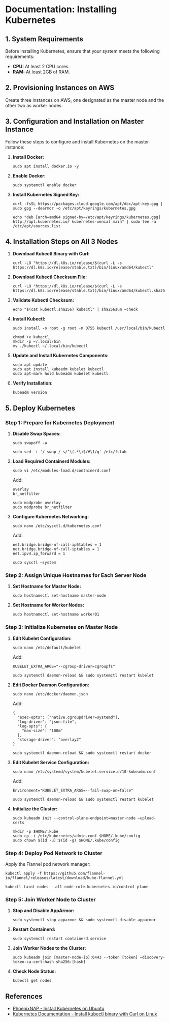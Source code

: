 # Documentation: Installing Kubernetes

## 1. System Requirements

Before installing Kubernetes, ensure that your system meets the following requirements:

- **CPU:** At least 2 CPU cores.
- **RAM:** At least 2GB of RAM.

## 2. Provisioning Instances on AWS

Create three instances on AWS, one designated as the master node and the other two as worker nodes.

## 3. Configuration and Installation on Master Instance

Follow these steps to configure and install Kubernetes on the master instance:

1. **Install Docker:**
   ```
   sudo apt install docker.io -y
   ```

2. **Enable Docker:**
   ```
   sudo systemctl enable docker
   ```

3. **Install Kubernetes Signed Key:**
   ```
   curl -fsSL https://packages.cloud.google.com/apt/doc/apt-key.gpg | sudo gpg --dearmor -o /etc/apt/keyrings/kubernetes.gpg
   ```
   ```
   echo "deb [arch=amd64 signed-by=/etc/apt/keyrings/kubernetes.gpg] http://apt.kubernetes.io/ kubernetes-xenial main" | sudo tee -a /etc/apt/sources.list
   ```

## 4. Installation Steps on All 3 Nodes

1. **Download Kubectl Binary with Curl:**
   ```
   curl -LO "https://dl.k8s.io/release/$(curl -L -s https://dl.k8s.io/release/stable.txt)/bin/linux/amd64/kubectl"
   ```

2. **Download Kubectl Checksum File:**
   ```
   curl -LO "https://dl.k8s.io/release/$(curl -L -s https://dl.k8s.io/release/stable.txt)/bin/linux/amd64/kubectl.sha256"
   ```

3. **Validate Kubectl Checksum:**
   ```
   echo "$(cat kubectl.sha256) kubectl" | sha256sum –check
   ```

4. **Install Kubectl:**
   ```
   sudo install -o root -g root -m 0755 kubectl /usr/local/bin/kubectl
   ```
   ```
   chmod +x kubectl
   mkdir -p ~/.local/bin
   mv ./kubectl ~/.local/bin/kubectl
   ```

5. **Update and Install Kubernetes Components:**
   ```
   sudo apt update
   sudo apt install kubeadm kubelet kubectl
   sudo apt-mark hold kubeadm kubelet kubectl
   ```

6. **Verify Installation:**
   ```
   kubeadm version
   ```

## 5. Deploy Kubernetes

### Step 1: Prepare for Kubernetes Deployment

1. **Disable Swap Spaces:**
   ```
   sudo swapoff -a
   ```
   ```
   sudo sed -i '/ swap / s/^\(.*\)$/#\1/g' /etc/fstab
   ```

2. **Load Required Containerd Modules:**
   ```
   sudo vi /etc/modules-load.d/containerd.conf
   ```
   Add:
   ```
   overlay
   br_netfilter
   ```
   ```
   sudo modprobe overlay
   sudo modprobe br_netfilter
   ```

3. **Configure Kubernetes Networking:**
   ```
   sudo nano /etc/sysctl.d/kubernetes.conf
   ```
   Add:
   ```
   net.bridge.bridge-nf-call-ip6tables = 1
   net.bridge.bridge-nf-call-iptables = 1
   net.ipv4.ip_forward = 1
   ```
   ```
   sudo sysctl –system
   ```

### Step 2: Assign Unique Hostnames for Each Server Node

1. **Set Hostname for Master Node:**
   ```
   sudo hostnamectl set-hostname master-node
   ```

2. **Set Hostname for Worker Nodes:**
   ```
   sudo hostnamectl set-hostname worker01
   ```

### Step 3: Initialize Kubernetes on Master Node

1. **Edit Kubelet Configuration:**
   ```
   sudo nano /etc/default/kubelet
   ```
   Add:
   ```
   KUBELET_EXTRA_ARGS="--cgroup-driver=cgroupfs"
   ```
   ```
   sudo systemctl daemon-reload && sudo systemctl restart kubelet
   ```

2. **Edit Docker Daemon Configuration:**
   ```
   sudo nano /etc/docker/daemon.json
   ```
   Add:
   ```
   {
     "exec-opts": ["native.cgroupdriver=systemd"],
     "log-driver": "json-file",
     "log-opts": {
       "max-size": "100m"
     },
     "storage-driver": "overlay2"
   }
   ```
   ```
   sudo systemctl daemon-reload && sudo systemctl restart docker
   ```

3. **Edit Kubelet Service Configuration:**
   ```
   sudo nano /etc/systemd/system/kubelet.service.d/10-kubeadm.conf
   ```
   Add:
   ```
   Environment="KUBELET_EXTRA_ARGS=--fail-swap-on=false"
   ```
   ```
   sudo systemctl daemon-reload && sudo systemctl restart kubelet
   ```

4. **Initialize the Cluster:**
   ```
   sudo kubeadm init --control-plane-endpoint=master-node –upload-certs
   ```
   ```
   mkdir -p $HOME/.kube
   sudo cp -i /etc/kubernetes/admin.conf $HOME/.kube/config
   sudo chown $(id -u):$(id -g) $HOME/.kube/config
   ```

### Step 4: Deploy Pod Network to Cluster

Apply the Flannel pod network manager:
   ```
   kubectl apply -f https://github.com/flannel-io/flannel/releases/latest/download/kube-flannel.yml
   ```
   ```
   kubectl taint nodes --all node-role.kubernetes.io/control-plane-
   ```

### Step 5: Join Worker Node to Cluster

1. **Stop and Disable AppArmor:**
   ```
   sudo systemctl stop apparmor && sudo systemctl disable apparmor
   ```

2. **Restart Containerd:**
   ```
   sudo systemctl restart containerd.service
   ```

3. **Join Worker Nodes to the Cluster:**
   ```
   sudo kubeadm join [master-node-ip]:6443 --token [token] –discovery-token-ca-cert-hash sha256:[hash]
   ```

4. **Check Node Status:**
   ```
   kubectl get nodes
   ```

## References

- [PhoenixNAP - Install Kubernetes on Ubuntu](https://phoenixnap.com/kb/install-kubernetes-on-ubuntu)
- [Kubernetes Documentation - Install kubectl binary with Curl on Linux](https://kubernetes.io/docs/tasks/tools/install-kubectl-linux/#install-kubectl-binary-with-curl-on-linux)
